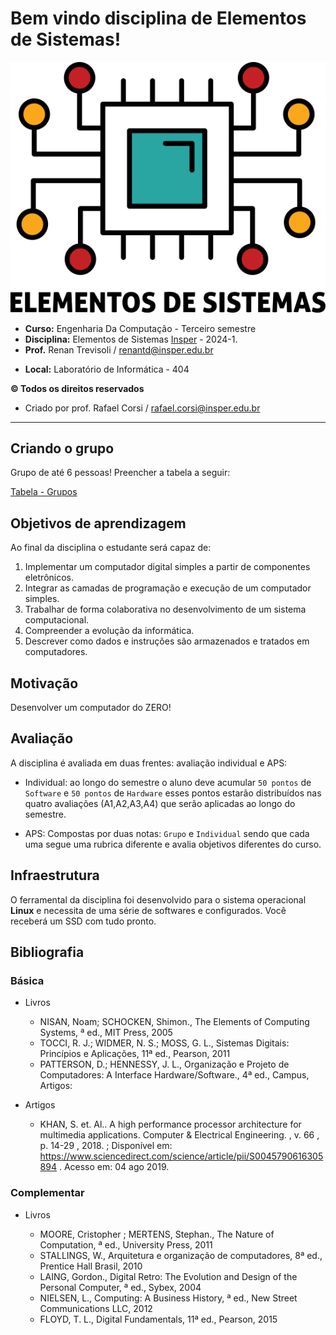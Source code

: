 # Bem vindo disciplina de Elementos de Sistemas!

![](figs/icon-elementos.png)

- **Curso:** Engenharia Da Computação - Terceiro semestre
- **Disciplina:** Elementos de Sistemas [Insper](https://www.insper.edu.br/) - 2024-1.
- **Prof.** Renan Trevisoli / renantd@insper.edu.br
<!-- - **Repositório:** [http:/github.com/Insper/Z01.1-proj](http:/github.com/Insper/Z01.1-proj) -->
- **Local:** Laboratório de Informática - 404

**© Todos os direitos reservados**

- Criado por prof. Rafael Corsi / rafael.corsi@insper.edu.br

-------------------------

## Criando o grupo

Grupo de até 6 pessoas! Preencher a tabela a seguir:


[Tabela - Grupos](https://insper-my.sharepoint.com/:x:/g/personal/renantd_insper_edu_br/ERiVX40tD1xGlL_L8a1KRlkBu73HIaNWj-r5961JBCvZsQ?e=x1vbDt)


## Objetivos de aprendizagem

Ao final da disciplina o estudante será capaz de:

1. Implementar um computador digital simples a partir de componentes eletrônicos.
2. Integrar as camadas de programação e execução de um computador simples.
3. Trabalhar de forma colaborativa no desenvolvimento de um sistema computacional.
4. Compreender a evolução da informática.
5. Descrever como dados e instruções são armazenados e tratados em computadores.

## Motivação

Desenvolver um computador do ZERO!

## Avaliação

A disciplina é avaliada em duas frentes: avaliação individual e APS:

- Individual: ao longo do semestre o aluno deve acumular `50 pontos` de `Software` e `50 pontos` de `Hardware` 
esses pontos estarão distribuídos nas quatro avaliações (A1,A2,A3,A4) que serão aplicadas ao longo do semestre. 

- APS: Compostas por duas notas: `Grupo` e `Individual` sendo que cada uma segue uma 
rubrica diferente e avalia objetivos diferentes do curso.

## Infraestrutura

O ferramental da disciplina foi desenvolvido para o sistema operacional  **Linux** e necessita de uma série de softwares e configurados. Você receberá um SSD com tudo pronto.

## Bibliografia

### Básica

- Livros

    - NISAN, Noam; SCHOCKEN, Shimon., The Elements of Computing Systems, ª ed., MIT Press, 2005
    - TOCCI, R. J.; WIDMER, N. S.; MOSS, G. L., Sistemas Digitais: Princípios e Aplicações, 11ª ed., Pearson, 2011
    - PATTERSON, D.; HENNESSY, J. L., Organização e Projeto de Computadores: A Interface Hardware/Software., 4ª ed., Campus, Artigos:

- Artigos 

    - KHAN, S. et. Al.. A high performance processor architecture for multimedia applications. Computer & Electrical Engineering. , v. 66 , p. 14-29 , 2018. ; Disponível em: https://www.sciencedirect.com/science/article/pii/S0045790616305894 . Acesso em: 04 ago 2019.

### Complementar

- Livros

    - MOORE, Cristopher ; MERTENS, Stephan., The Nature of Computation, ª ed., University Press, 2011
    - STALLINGS, W., Arquitetura e organização de computadores, 8ª ed., Prentice Hall Brasil, 2010
    - LAING, Gordon., Digital Retro: The Evolution and Design of the Personal Computer, ª ed., Sybex, 2004
    - NIELSEN, L., Computing: A Business History, ª ed., New Street Communications LLC, 2012
    - FLOYD, T. L., Digital Fundamentals, 11ª ed., Pearson, 2015
